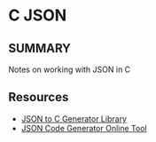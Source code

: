 # C JSON

## SUMMARY

Notes on working with JSON in C

## Resources

- [JSON to C Generator Library](https://github.com/cesanta/frozen)
- [JSON Code Generator Online Tool](https://app.quicktype.io/)

